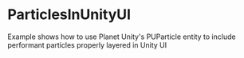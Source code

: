 # ParticlesInUnityUI
Example shows how to use Planet Unity's PUParticle entity to include performant particles properly layered in Unity UI
